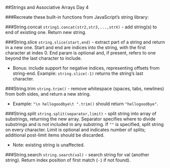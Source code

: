 ##Strings and Associative Arrays Day 4

###Recreate these built-in functions from JavaScript’s string library:


###String.concat
`string1.concat(str2,str3,...,strX)` - add string(s) to end of existing one. Return new string.

###String.slice
`string.slice(start,end)` - extract part of a string and return in a new one. Start and end are indices into the string, with the first character at index 0. End param is optional and, if present, refers to one beyond the last character to include.
+ Bonus: include support for negative indices, representing offsets from string-end. Example: `string.slice(-1)` returns the string’s last character.

###String.trim
`string.trim()` - remove whitespace (spaces, tabs, newlines) from both sides, and return a new
string.
+ Example: `"\n hellogoodbye\t ".trim()` should return `"hellogoodbye"`.

###String.split
`string.split(separator,limit)` - split string into array of substrings, returning the new array. Separator specifies where to divide substrings and is not included in any substring. If `""` is specified, split string on every character. Limit is optional and indicates number of splits; additional post-limit items should be discarded.
+ Note: existing string is unaffected.

###String.search
`string.search(val)` - search string for val (another string). Return index position of first match (`-1` if not found).

